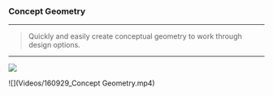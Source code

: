 ### Concept Geometry
---
> Quickly and easily create conceptual geometry to work through design options. 

---

![](Images/conceptgeometry.gif)

![](Videos/160929_Concept Geometry.mp4)
